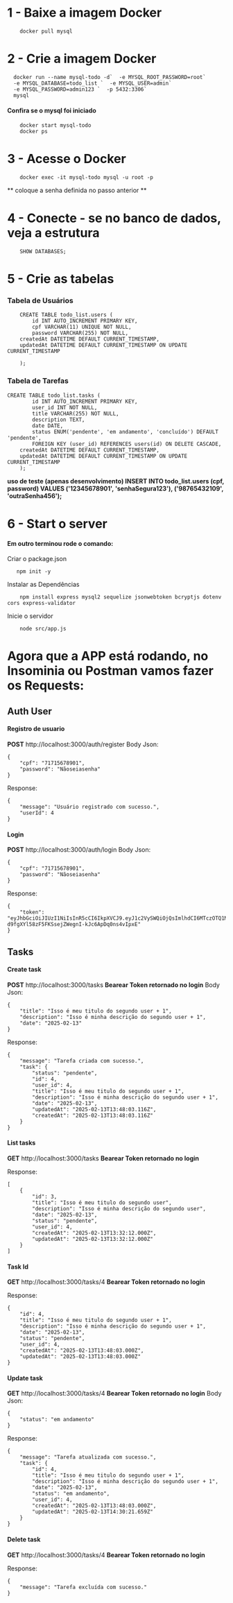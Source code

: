 
# 1 - Baixe a imagem Docker

```
    docker pull mysql
```

# 2 - Crie a imagem Docker

```
  docker run --name mysql-todo -d`  -e MYSQL_ROOT_PASSWORD=root`
  -e MYSQL_DATABASE=todo_list `  -e MYSQL_USER=admin`
  -e MYSQL_PASSWORD=admin123 `  -p 5432:3306`
  mysql
```

#### Confira se o mysql foi iniciado

```
    docker start mysql-todo
    docker ps
```

# 3 - Acesse o Docker

```
    docker exec -it mysql-todo mysql -u root -p
```

** coloque a senha definida no passo anterior **

# 4 - Conecte - se no banco de dados, veja a estrutura

```
    SHOW DATABASES;
```

# 5 - Crie as tabelas

### Tabela de Usuários

```
    CREATE TABLE todo_list.users (
        id INT AUTO_INCREMENT PRIMARY KEY,
        cpf VARCHAR(11) UNIQUE NOT NULL,
        password VARCHAR(255) NOT NULL,
	createdAt DATETIME DEFAULT CURRENT_TIMESTAMP,
	updatedAt DATETIME DEFAULT CURRENT_TIMESTAMP ON UPDATE CURRENT_TIMESTAMP

    );
```

### Tabela de Tarefas

```
CREATE TABLE todo_list.tasks (
        id INT AUTO_INCREMENT PRIMARY KEY,
        user_id INT NOT NULL,
        title VARCHAR(255) NOT NULL,
        description TEXT,
        date DATE,
        status ENUM('pendente', 'em andamento', 'concluído') DEFAULT 'pendente',
        FOREIGN KEY (user_id) REFERENCES users(id) ON DELETE CASCADE,
	createdAt DATETIME DEFAULT CURRENT_TIMESTAMP,
	updatedAt DATETIME DEFAULT CURRENT_TIMESTAMP ON UPDATE CURRENT_TIMESTAMP
    );
```

**uso de teste (apenas desenvolvimento)
INSERT INTO todo_list.users (cpf, password)
VALUES
    ('12345678901', 'senhaSegura123'),
    ('98765432109', 'outraSenha456');**

# 6 - Start o server
#### Em outro terminou rode o comando:

Criar o package.json
```
   npm init -y
```

Instalar as Dependências
```
    npm install express mysql2 sequelize jsonwebtoken bcryptjs dotenv cors express-validator
```

Inicie o servidor
```
    node src/app.js
```

# Agora que a APP está rodando, no Insominia ou Postman vamos fazer os Requests:

## Auth User

#### Registro de usuario

**POST** http://localhost:3000/auth/register
Body Json:

```
{
    "cpf": "71715678901",
    "password": "Nãoseiasenha"
}
```

Response:

```
{
	"message": "Usuário registrado com sucesso.",
	"userId": 4
}
```

#### Login

**POST** http://localhost:3000/auth/login
Body Json:

```
{
    "cpf": "71715678901",
    "password": "Nãoseiasenha"
}
```

Response:

```
{
	"token": "eyJhbGciOiJIUzI1NiIsInR5cCI6IkpXVCJ9.eyJ1c2VySWQiOjQsImlhdCI6MTczOTQ1MzQ5NiwiZXhwIjoxNzM5NDU3MDk2fQ.-d9fgXYl58zF5FKSsejZWegnI-kJc6ApDq0ns4vIpxE"
}
```

## Tasks

#### Create task

**POST** http://localhost:3000/tasks
**Bearear Token retornado no login**
Body Json:

```
{
    "title": "Isso é meu titulo do segundo user + 1",
    "description": "Isso é minha descrição do segundo user + 1",
    "date": "2025-02-13"
}
```

Response:

```
{
	"message": "Tarefa criada com sucesso.",
	"task": {
		"status": "pendente",
		"id": 4,
		"user_id": 4,
		"title": "Isso é meu titulo do segundo user + 1",
		"description": "Isso é minha descrição do segundo user + 1",
		"date": "2025-02-13",
		"updatedAt": "2025-02-13T13:48:03.116Z",
		"createdAt": "2025-02-13T13:48:03.116Z"
	}
}
```

#### List tasks

**GET** http://localhost:3000/tasks
**Bearear Token retornado no login**

Response:

```
[
	{
		"id": 3,
		"title": "Isso é meu titulo do segundo user",
		"description": "Isso é minha descrição do segundo user",
		"date": "2025-02-13",
		"status": "pendente",
		"user_id": 4,
		"createdAt": "2025-02-13T13:32:12.000Z",
		"updatedAt": "2025-02-13T13:32:12.000Z"
	}
]
```

#### Task Id

**GET** http://localhost:3000/tasks/4
**Bearear Token retornado no login**

Response:

```
{
	"id": 4,
	"title": "Isso é meu titulo do segundo user + 1",
	"description": "Isso é minha descrição do segundo user + 1",
	"date": "2025-02-13",
	"status": "pendente",
	"user_id": 4,
	"createdAt": "2025-02-13T13:48:03.000Z",
	"updatedAt": "2025-02-13T13:48:03.000Z"
}
```

#### Update task

**GET** http://localhost:3000/tasks/4
**Bearear Token retornado no login**
Body Json:

```
{
    "status": "em andamento"
}
```

Response:

```
{
	"message": "Tarefa atualizada com sucesso.",
	"task": {
		"id": 4,
		"title": "Isso é meu titulo do segundo user + 1",
		"description": "Isso é minha descrição do segundo user + 1",
		"date": "2025-02-13",
		"status": "em andamento",
		"user_id": 4,
		"createdAt": "2025-02-13T13:48:03.000Z",
		"updatedAt": "2025-02-13T14:30:21.659Z"
	}
}
```

#### Delete task

**GET** http://localhost:3000/tasks/4
**Bearear Token retornado no login**

Response:

```
{
	"message": "Tarefa excluída com sucesso."
}
```
